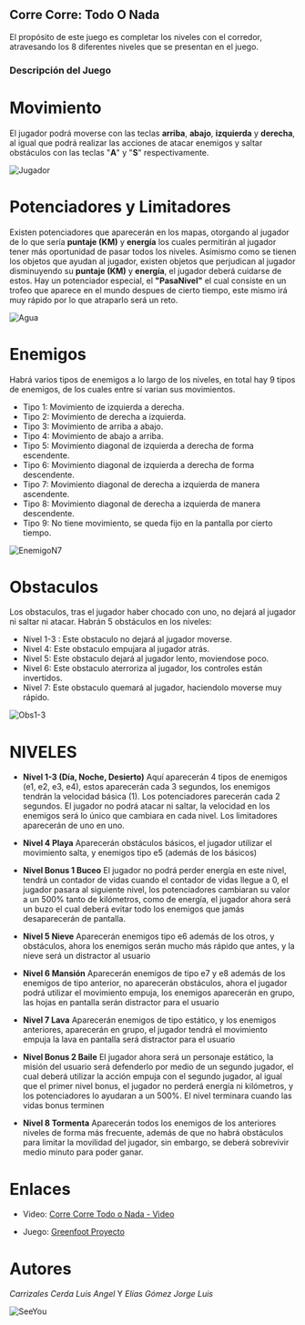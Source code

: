 ## Corre Corre: Todo O Nada

El propósito de este juego es completar los niveles con el corredor, atravesando los 8 diferentes niveles que se presentan en el juego.


### Descripción del Juego

# Movimiento

El jugador podrá moverse con las teclas **arriba**, **abajo**, **izquierda** y **derecha**, al igual que podrá realizar las acciones de atacar enemigos y saltar obstáculos con las teclas "**A**" y "**S**" respectivamente.

![Jugador](https://tse4.mm.bing.net/th?id=OIP.FjKdnBiqL690sD_uuXi4mQAAAA)

# Potenciadores y Limitadores

Existen potenciadores que aparecerán en los mapas, otorgando al jugador de lo que sería **puntaje (KM)** y **energía** los cuales permitirán al jugador tener más oportunidad de pasar todos los niveles.
Asímismo como se tienen los objetos que ayudan al jugador, existen objetos que perjudican al jugador disminuyendo su **puntaje (KM)** y **energía**, el jugador deberá cuidarse de estos.
Hay un potenciador especial, el **"PasaNivel"** el cual consiste en un trofeo que aparece en el mundo despues de cierto tiempo, este mismo irá muy rápido por lo que atraparlo será un reto.

![Agua](https://vignette.wikia.nocookie.net/clubpenguin/images/7/77/641px-Water_Droplet_Pin.png/revision/latest?cb=20120624175040&path-prefix=es)

# Enemigos

Habrá varios tipos de enemigos a lo largo de los niveles, en total hay 9 tipos de enemigos, de los cuales entre sí varian sus movimientos.

- Tipo 1: Movimiento de izquierda a derecha.
- Tipo 2: Movimiento de derecha a izquierda.
- Tipo 3: Movimiento de arriba a abajo.
- Tipo 4: Movimiento de abajo a arriba.
- Tipo 5: Movimiento diagonal de izquierda a derecha de forma escendente.
- Tipo 6: Movimiento diagonal de izquierda a derecha de forma descendente.
- Tipo 7: Movimiento diagonal de derecha a izquierda de manera ascendente.
- Tipo 8: Movimiento diagonal de derecha a izquierda de manera descendente.
- Tipo 9: No tiene movimiento, se queda fijo en la pantalla por cierto tiempo.

![EnemigoN7](https://lh3.googleusercontent.com/tpsMYzUXukrQMPTDreWjpT8ZB8PtPetnfxy59oIziqaeZD1C6NF9m9UrVhpczxVSFpaGog=s134)

# Obstaculos

Los obstaculos, tras el jugador haber chocado con uno, no dejará al jugador ni saltar ni atacar.
Habrán 5 obstáculos en los niveles:

- Nivel 1-3 : Este obstaculo no dejará al jugador moverse.
- Nivel 4: Este obstaculo empujara al jugador atrás.
- Nivel 5: Este obstaculo dejará al jugador lento, moviendose poco.
- Nivel 6: Este obstaculo aterroriza al jugador, los controles están invertidos.
- Nivel 7: Este obstaculo quemará al jugador, haciendolo moverse muy rápido.

![Obs1-3](https://lh3.googleusercontent.com/67DZFBSR3EV8HuBp78P-Ugn8NCsNS7lnJimSFD5jn3KYCsf996cewBevM5DMk46HfoRK6w=s170)

# NIVELES

- **Nivel 1-3 (Día, Noche, Desierto)**
 Aquí aparecerán 4 tipos de enemigos (e1, e2, e3, e4), estos aparecerán cada 3 segundos, los enemigos tendrán la velocidad básica (1).    Los potenciadores parecerán cada 2 segundos. El jugador no podrá atacar ni saltar, la velocidad en los enemigos será lo único que cambiara en cada nivel. Los limitadores aparecerán de uno en uno.

- **Nivel 4 Playa**
 Aparecerán obstáculos básicos, el jugador utilizar el movimiento salta, y enemigos tipo e5 (además de los básicos)

- **Nivel Bonus 1 Buceo**
 El jugador no podrá perder energía en este nivel, tendrá un contador de vidas cuando el contador de vidas llegue a 0, el jugador pasara  al siguiente nivel, los potenciadores cambiaran su valor a un 500% tanto de kilómetros, como de energía, el jugador ahora será un buzo  el cual deberá evitar todo los enemigos que jamás desaparecerán de pantalla.


- **Nivel 5 Nieve**
 Aparecerán  enemigos tipo e6 además de los otros,  y obstáculos, ahora los enemigos serán mucho más rápido que antes, y  la nieve será un distractor al usuario

- **Nivel 6 Mansión**
 Aparecerán enemigos de tipo e7 y e8 además de los enemigos de tipo anterior, no aparecerán obstáculos, ahora el jugador podrá utilizar el movimiento empuja, los enemigos aparecerán en grupo, las hojas en pantalla serán distractor para el usuario

- **Nivel 7 Lava**
 Aparecerán enemigos de tipo estático, y los enemigos anteriores, aparecerán en grupo, el jugador tendrá el movimiento empuja la lava en pantalla será distractor para el usuario

- **Nivel Bonus 2 Baile**
 El jugador ahora será un personaje estático, la misión del usuario será defenderlo por medio de un segundo jugador, el cual deberá utilizar la acción empuja con el segundo jugador, al igual que el primer nivel bonus, el jugador no perderá energía ni kilómetros, y los potenciadores lo ayudaran a un 500%. El nivel terminara cuando las vidas bonus terminen

- **Nivel 8 Tormenta**
 Aparecerán todos los enemigos de los anteriores niveles de forma más frecuente, además de que no habrá obstáculos para limitar la movilidad del jugador, sin embargo, se deberá sobrevivir medio minuto para poder ganar.


# Enlaces
- Video:
 [Corre Corre Todo o Nada - Video](https://youtu.be/RUZpvn8VC0c)

- Juego:
 [Greenfoot Proyecto](http://www.greenfoot.org/scenarios/21841)

# Autores

_Carrizales Cerda Luis Angel_
           Y
_Elías Gómez Jorge Luis_

![SeeYou](https://i.imgur.com/9Ani5aQ.png)

